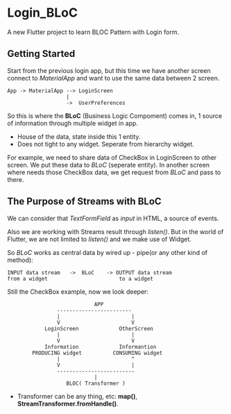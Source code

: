 # Login_BLoC

A new Flutter project to learn BLOC Pattern with Login form.

## Getting Started

Start from the previous login app, but this time we have another screen connect to *MaterialApp* and want to use the same data between 2 screen.

```
App -> MaterialApp --> LoginScreen
                   |
                   ->  UserPreferences
```

So this is where the **BLoC** (Business Logic Compoment) comes in, 1 source of information through multiple widget in app.
- House of the data, state inside this 1 entity.
- Does not tight to any widget. Seperate from hierarchy widget.

For example, we need to share data of CheckBox in LoginScreen to other screen. We put these data to *BLoC* (seperate entity).
In another screen where needs those CheckBox data, we get request from *BLoC* and pass to there.

## The Purpose of Streams with BLoC

We can consider that *TextFormField* as *input* in HTML, a source of events.  

Also we are working with Streams result through *listen()*. But in the world of Flutter, we are not limited to *listen()* and we make use of Widget.

So *BLoC* works as central data by wired up - pipe(or any other kind of method):
```
INPUT data stream   ->  BLoC    -> OUTPUT data stream 
from a widget                       to a widget
```

Still the CheckBox example, now we look deeper:
```
                            APP
                ------------------------
                |                       |
                V                       V
            LoginScreen             OtherScreen
                |                       |   
                V                       V
            Information             Informantion
        PRODUCING widget          CONSUMING widget
                |                       ^
                V                       |
                -------------------------
                            |
                   BLOC( Transformer )
```

- Transformer can be any thing, etc: **map()**, **StreamTransformer.fromHandle()**.


